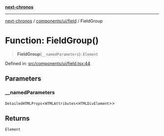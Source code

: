 [**next-chronos**](../../../../README.md)

***

[next-chronos](../../../../README.md) / [components/ui/field](../README.md) / FieldGroup

# Function: FieldGroup()

> **FieldGroup**(`__namedParameters`): `Element`

Defined in: [src/components/ui/field.tsx:44](https://github.com/Bababum95/next-chronos/blob/41860730c8dd12c16699269e1eee86402c8d1a9f/src/components/ui/field.tsx#L44)

## Parameters

### \_\_namedParameters

`DetailedHTMLProps`\<`HTMLAttributes`\<`HTMLDivElement`\>\>

## Returns

`Element`
